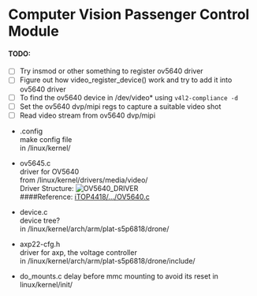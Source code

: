 # Computer Vision Passenger Control Module

#### TODO:
- [ ] Try insmod or other something to register ov5640 driver
- [ ] Figure out how video_register_device() work and try to add it into ov5640 driver
- [ ] To find the ov5640 device in /dev/video\* using `v4l2-compliance -d`
- [ ] Set the ov5640 dvp/mipi regs to capture a suitable video shot
- [ ] Read video stream from ov5640 dvp/mipi

* .config  
make config file  
in /linux/kernel/

* ov5645.c  
driver for OV5640  
from /linux/kernel/drivers/media/video/  
Driver Structure: ![OV5640_DRIVER](https://lh3.googleusercontent.com/7jsnxkgSMBU3xvV8KxoLITNiqcy_nI-HOm3o7MYqiB2_yZhk_Qi8kV46sbs-Yf-K131zlzRcZ7R8jA=w5000-no)  
####Reference: [iTOP4418/.../OV5640.c](https://github.com/iTOP4418/kernel-3.4.39/blob/topeet_develop/kernel-3.4.39/drivers/media/video/ov5640.c)  

* device.c  
device tree?  
in /linux/kernel/arch/arm/plat-s5p6818/drone/

* axp22-cfg.h  
driver for axp, the voltage controller  
in /linux/kernel/arch/arm/plat-s5p6818/drone/include/

* do_mounts.c 
delay before mmc mounting to avoid its reset
in linux/kernel/init/

